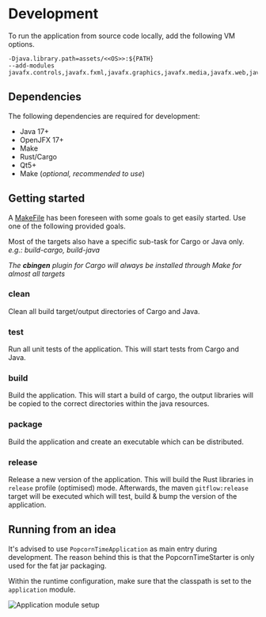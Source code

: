 # Development

To run the application from source code locally, add the following VM options.

    -Djava.library.path=assets/<<OS>>:${PATH}
    --add-modules javafx.controls,javafx.fxml,javafx.graphics,javafx.media,javafx.web,javafx.swing

## Dependencies

The following dependencies are required for development:

- Java 17+
- OpenJFX 17+
- Make
- Rust/Cargo
- Qt5+
- Make (_optional, recommended to use_)

## Getting started

A [MakeFile](../Makefile) has been foreseen with some goals to get easily started.
Use one of the following provided goals.

Most of the targets also have a specific sub-task for Cargo or Java only.
_e.g.: build-cargo, build-java_

_The **cbingen** plugin for Cargo will always be installed through Make for almost all targets_

### clean

Clean all build target/output directories of Cargo and Java.

### test

Run all unit tests of the application.
This will start tests from Cargo and Java.

### build

Build the application.
This will start a build of cargo, the output libraries will be copied
to the correct directories within the java resources.

### package

Build the application and create an executable which can be distributed.

### release

Release a new version of the application.
This will build the Rust libraries in `release` profile (optimised) mode.
Afterwards, the maven `gitflow:release` target will be executed which will test, build & bump the version of the application.

## Running from an idea

It's advised to use `PopcornTimeApplication` as main entry during development. The reason behind this is that the
PopcornTimeStarter is only used for the fat jar packaging.

Within the runtime configuration, make sure that the classpath is set to the `application` module.

![Application module setup](https://i.imgur.com/EVDQLmS.png)